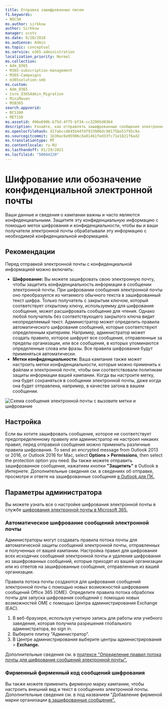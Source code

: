 ```yaml
---
title: Отправка зашифрованных писем
f1.keywords:
- NOCSH
ms.author: sirkkuw
author: Sirkkuw
manager: scotv
ms.date: 9/20/2018
ms.audience: Admin
ms.topic: conceptual
ms.service: o365-administration
localization_priority: Normal
ms.collection:
- Adm_O365
- M365-subscription-management
- M365-Campaigns
- m365solution-smb
ms.custom:
- Adm_O365
- Core_O365Admin_Migration
- MiniMaven
- MSB365
search.appverid:
- BCS160
- MET150
ms.assetid: 496e690b-b75d-4ff5-bf34-cc32905d0364
description: Узнайте, как отправлять зашифрованные сообщения электронной почты с помощью Outlook.
ms.openlocfilehash: d17abccd645b4dfdf933906dc90175be51f95c9a
ms.sourcegitcommit: 1b30ac6e05906c8a014b1fed33fc71e1821f6ad2
ms.translationtype: MT
ms.contentlocale: ru-RU
ms.lasthandoff: 01/29/2021
ms.locfileid: "50044220"
---
```

# <a name="encrypt-or-label-your-sensitive-email"></a>Шифрование или обозначение конфиденциальной электронной почты

Ваши данные и сведения о кампании важны и часто являются конфиденциальными. Защитите эту конфиденциальную информацию с помощью меток шифрования и конфиденциальности, чтобы вы и ваши получатели электронной почты обрабатывали эту информацию с необходимой конфиденциальной информацией.

## <a name="best-practices"></a>Рекомендации

Перед отправкой электронной почты с конфиденциальной информацией можно включить:

- **Шифрование:** Вы можете зашифровать свою электронную почту, чтобы защитить конфиденциальность информации в сообщении электронной почты. При шифровании сообщения электронной почты оно преобразуется из читаемого обычного текста в зашифрованный текст шифра. Только получатель с закрытым ключом, который соответствует открытому ключу, используемму для шифрования сообщения, может расшифровать сообщение для чтения. Однако любой получатель без соответствующего закрытого ключа видит неопределяемый текст. Администратор может определить правила автоматического шифрования сообщений, которые соответствуют определенным критериям. Например, администратор может создать правило, которое шифрует все сообщения, отправленные за пределы организации, или все сообщения, в которых упоминаются определенные слова или фразы. Все правила шифрования будут применяться автоматически.
- **Метки конфиденциальности:** Ваша кампания также может настроить метки конфиденциальности, которые можно применить к файлам и электронной почте, чтобы они соответствовали политикам защиты информации вашей кампании. Когда вы настроите метку, она будет сохраняться в сообщении электронной почты, даже когда она будет отправлена, например, в качестве загона в вашем сообщении.

![Схема сообщения электронной почты с вызовите метки и шифрование](../media/m365-campaign-email-encrypt.png)

## <a name="set-it-up"></a>Настройка

Если вы хотите зашифровать сообщение, которое не соответствует предопределенному правилу или администратор не настроил никаких правил, перед отправкой сообщения можно применить различные правила шифрования. To send an encrypted message from Outlook 2013 or 2016, or Outlook 2016 for Mac, select **Options > Permissions**, then select the protection option you need. Вы также можете отправить зашифрованное сообщение, нажатием кнопки **"Защитить"** в Outlook в Интернете. Дополнительные сведения см. в сведениях об отправке, просмотре и ответе на зашифрованные сообщения [в Outlook для ПК.](https://support.microsoft.com/en-us/office/send-view-and-reply-to-encrypted-messages-in-outlook-for-pc-eaa43495-9bbb-4fca-922a-df90dee51980)

## <a name="admin-settings"></a>Параметры администратора

Вы можете узнать все о настройке шифрования электронной почты в службе [шифрования электронной почты в Microsoft 365.](https://docs.microsoft.com/microsoft-365/compliance/email-encryption)

### <a name="automatically-encrypt-email-messages"></a>Автоматическое шифрование сообщений электронной почты

Администраторы могут создавать правила потока почты для автоматической защиты сообщений электронной почты, отправленных и полученных от вашей кампании. Настройка правил для шифрования всех исходячих сообщений электронной почты и удаления шифрования из зашифрованных сообщений, которые приходят из вашей организации или из ответов на зашифрованные сообщения, отправленные из вашей организации.

Правила потока почты создаются для шифрования сообщений электронной почты с помощью новых возможностей шифрования сообщений Office 365 (OME). Определите правила потока обработки почты для запуска шифрования сообщений с помощью новых возможностей OME с помощью Центра администрирования Exchange (EAC). 

1. В веб-браузере, используя учетную запись для работы или учебного заведения, которая получила разрешения глобального администратора, во sign in.
2. Выберите плитку "Администратор".
3. В Центре администрирования выберите центры администрирования > **Exchange.**

Дополнительные сведения см. в [подтексе "Определение правил потока почты для шифрования сообщений электронной почты".](https://docs.microsoft.com/microsoft-365/compliance/define-mail-flow-rules-to-encrypt-email)

### <a name="brand-your-encryption-messages"></a>Фирменный фирменный код сообщений шифрования

Вы также можете применить фирменую марку кампании, чтобы настроить внешний вид и текст в сообщениях электронной почты. Дополнительные сведения см. в под названием "Добавление фирменой марки организации [в зашифрованные сообщения".](https://docs.microsoft.com/microsoft-365/compliance/email-encryption)
